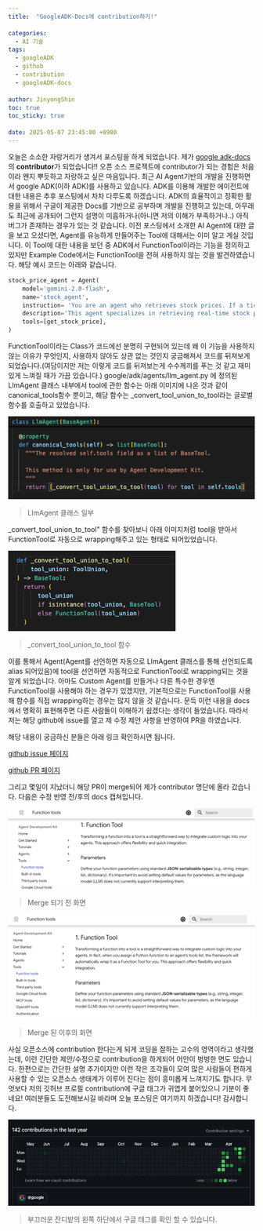 ```yaml
---
title:  "GoogleADK-Docs에 contribution하기!"

categories:
  - AI 기술
tags:
  - googleADK
  - github
  - contribution
  - googleADK-docs

author: JinyongShin
toc: true
toc_sticky: true
 
date: 2025-05-07 23:45:00 +0900
---
```


오늘은 소소한 자랑거리가 생겨서 포스팅을 하게 되었습니다. 제가 [google adk-docs](https://github.com/google/adk-docs)의 **contributor**가 되었습니다!! 오픈 소스 프로젝트에 contributor가 되는 경험은 처음이라 왠지 뿌듯하고 자랑하고 싶은 마음입니다.
최근 AI Agent기반의 개발을 진행하면서 google ADK(이하 ADK)를 사용하고 있습니다. ADK를 이용해 개발한 에이전트에 대한 내용은 추후 포스팅에서 차차 다루도록 하겠습니다.  ADK의 효율적이고 정확한 활용을 위해서 구글이 제공한 Docs를 기반으로 공부하며 개발을 진행하고 있는데, 아무래도 최근에 공개되어 그런지 설명이 미흡하거나(아니면 저의 이해가 부족하거나..) 아직 버그가 존재하는 경우가 있는 것 같습니다.
이전 포스팅에서 소개한 AI Agent에 대한 글을 보고 오셨다면, Agent를 유능하게 만들어주는 Tool에 대해서는 이미 알고 계실 것입니다. 이 Tool에 대한 내용을 보던 중 ADK에서 FunctionTool이라는 기능을 정의하고 있지만 Example Code에서는 FunctionTool을 전혀 사용하지 않는 것을 발견하였습니다. 해당 예시 코드는 아래와 같습니다.

```python
stock_price_agent = Agent(
    model='gemini-2.0-flash',
    name='stock_agent',
    instruction= 'You are an agent who retrieves stock prices. If a ticker symbol is provided, fetch the current price. If only a company name is given, first perform a Google search to find the correct ticker symbol before retrieving the stock price. If the provided ticker symbol is invalid or data cannot be retrieved, inform the user that the stock price could not be found.',
    description='This agent specializes in retrieving real-time stock prices. Given a stock ticker symbol (e.g., AAPL, GOOG, MSFT) or the stock name, use the tools and reliable data sources to provide the most up-to-date price.',
    tools=[get_stock_price],
)
```

FunctionTool이라는 Class가 코드에선 분명히 구현되어 있는데 왜 이 기능을 사용하지 않는 이유가 무엇인지, 사용하지 않아도 상관 없는 것인지 궁금해져서 코드를 뒤져보게 되었습니다.(여담이지만 저는 이렇게 코드를 뒤져보는게 수수께끼를 푸는 것 같고 재미있게 느껴질 때가 가끔 있습니다.)
google/adk/agents/llm_agent.py 에 정의된 LlmAgent 클래스 내부에서 tool에 관한 함수는 아래 이미지에 나온 것과 같이 canonical_tools함수 뿐이고, 해당 함수는 _convert_tool_union_to_tool라는 글로벌 함수를 호출하고 있었습니다.

![LlmAgent Class](../assets/img/googleADK-contribution/llmagent_class.png)

> LlmAgent 클래스 일부

_convert_tool_union_to_tool" 함수를 찾아보니 아래 이미지처럼 tool을 받아서 FunctionTool로 자동으로 wrapping해주고 있는 형태로 되어있었습니다.

![_convert_tool_union_to_tool function](../assets/img/googleADK-contribution/convert_function.png)

> _convert_tool_union_to_tool 함수

이를 통해서  Agent(Agent를 선언하면 자동으로 LlmAgent 클래스를 통해 선언되도록 alias 되어있음)에 tool을 선언하면 자동적으로 FunctionTool로 wrapping되는 것을 알게 되었습니다. 아마도 Custom Agent를 만들거나 다른 특수한 경우엔 FunctionTool을 사용해야 하는 경우가 있겠지만, 기본적으로는 FunctionTool을 사용해 함수를 직접 wrapping하는 경우는 많지 않을 것 같습니다. 문득 이런 내용을 docs에서 명확히 표현해주면 다른 사람들이 이해하기 쉽겠다는 생각이 들었습니다. 따라서 저는 해당 github에 issue를 열고 제 수정 제안 사항을 반영하여 PR을 하였습니다.

해당 내용이 궁금하신 분들은 아래 링크 확인하시면 됩니다.

[github issue 페이지](https://github.com/google/adk-docs/issues/210)

[github PR 페이지](https://github.com/google/adk-docs/pull/212)

그리고 몇일이 지났더니 해당 PR이 merge되어 제가 contributor 명단에 올라 갔습니다. 다음은 수정 반영 전/후의 docs 캡쳐입니다.

![Merge 전 화면](../assets/img/googleADK-contribution/before_merge.png)

> Merge 되기 전 화면

![Merge 후 화면](../assets/img/googleADK-contribution/after_merge.png)

> Merge 된 이후의 화면

사실 오픈소스에 contribution 한다는게 되게 코딩을 잘하는 고수의 영역이라고 생각했는데, 이런 간단한 제안/수정으로 contribution을 하게되어 어안이 벙벙한 면도 있습니다. 한편으로는 간단한 설명 추가이지만 이런 작은 조각들이 모여 많은 사람들이 편하게 사용할 수 있는 오픈소스 생태계가 이루어 진다는 점이 흥미롭게 느껴지기도 합니다. 무엇보다 저의 깃허브 프로필 contribution에 구글 태그가 귀엽게 붙어있으니 기분이 좋네요! 여러분들도 도전해보시길 바라며 오늘 포스팅은 여기까지 하겠습니다! 감사합니다.

![부끄러운 잔디밭](../assets/img/googleADK-contribution/jandi.png)

> 부끄러운 잔디밭의 왼쪽 하단에서 구글 태그를 확인 할 수 있습니다.
